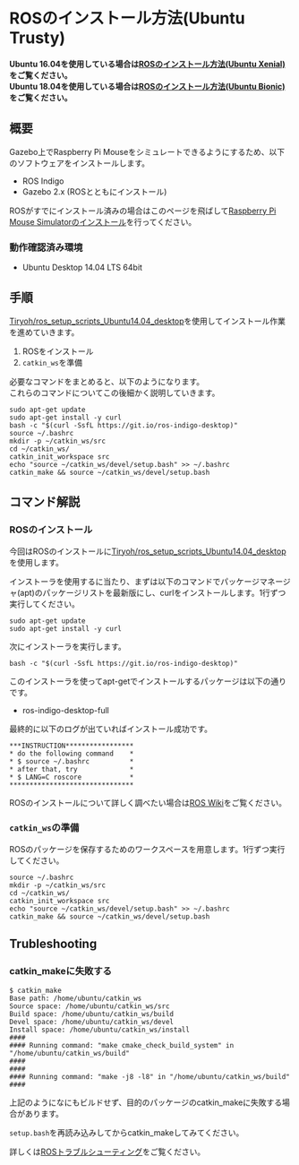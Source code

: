 # ROSのインストール方法(Ubuntu Trusty)

__Ubuntu 16.04を使用している場合は[ROSのインストール方法(Ubuntu Xenial)](how_to_install_ros_kinetic.html)をご覧ください。__  
__Ubuntu 18.04を使用している場合は[ROSのインストール方法(Ubuntu Bionic)](how_to_install_ros_melodic.html)をご覧ください。__

## 概要

Gazebo上でRaspberry Pi Mouseをシミュレートできるようにするため、以下のソフトウェアをインストールします。

* ROS Indigo
* Gazebo 2.x (ROSとともにインストール)

ROSがすでにインストール済みの場合はこのページを飛ばして[Raspberry Pi Mouse Simulatorのインストール](how_to_install_simulator_trusty.html)を行ってください。

### 動作確認済み環境

* Ubuntu Desktop 14.04 LTS 64bit

## 手順

[Tiryoh/ros_setup_scripts_Ubuntu14.04_desktop](https://github.com/Tiryoh/ros_setup_scripts_Ubuntu14.04_desktop)を使用してインストール作業を進めていきます。

1. ROSをインストール
1. `catkin_ws`を準備

必要なコマンドをまとめると、以下のようになります。  
これらのコマンドについてこの後細かく説明していきます。

```
sudo apt-get update
sudo apt-get install -y curl
bash -c "$(curl -SsfL https://git.io/ros-indigo-desktop)"
source ~/.bashrc
mkdir -p ~/catkin_ws/src
cd ~/catkin_ws/
catkin_init_workspace src
echo "source ~/catkin_ws/devel/setup.bash" >> ~/.bashrc
catkin_make && source ~/catkin_ws/devel/setup.bash
```

## コマンド解説

### ROSのインストール

今回はROSのインストールに[Tiryoh/ros_setup_scripts_Ubuntu14.04_desktop](https://github.com/Tiryoh/ros_setup_scripts_Ubuntu14.04_desktop)を使用します。

インストーラを使用するに当たり、まずは以下のコマンドでパッケージマネージャ(apt)のパッケージリストを最新版にし、curlをインストールします。1行ずつ実行してください。

```
sudo apt-get update
sudo apt-get install -y curl
```

次にインストーラを実行します。

```
bash -c "$(curl -SsfL https://git.io/ros-indigo-desktop)"
```

このインストーラを使ってapt-getでインストールするパッケージは以下の通りです。

* ros-indigo-desktop-full

最終的に以下のログが出ていればインストール成功です。

```
***INSTRUCTION*****************
* do the following command    *
* $ source ~/.bashrc          *
* after that, try             *
* $ LANG=C roscore            *
*******************************
```

ROSのインストールについて詳しく調べたい場合は[ROS Wiki](http://wiki.ros.org/indigo/Installation/Ubuntu)をご覧ください。


### `catkin_ws`の準備

ROSのパッケージを保存するためのワークスペースを用意します。1行ずつ実行してください。

```
source ~/.bashrc
mkdir -p ~/catkin_ws/src
cd ~/catkin_ws/
catkin_init_workspace src
echo "source ~/catkin_ws/devel/setup.bash" >> ~/.bashrc
catkin_make && source ~/catkin_ws/devel/setup.bash
```

## Trubleshooting

### catkin_makeに失敗する

```
$ catkin_make
Base path: /home/ubuntu/catkin_ws
Source space: /home/ubuntu/catkin_ws/src
Build space: /home/ubuntu/catkin_ws/build
Devel space: /home/ubuntu/catkin_ws/devel
Install space: /home/ubuntu/catkin_ws/install
####
#### Running command: "make cmake_check_build_system" in "/home/ubuntu/catkin_ws/build"
####
####
#### Running command: "make -j8 -l8" in "/home/ubuntu/catkin_ws/build"
####
```

上記のようになにもビルドせず、目的のパッケージのcatkin_makeに失敗する場合があります。

`setup.bash`を再読み込みしてからcatkin_makeしてみてください。

詳しくは[ROSトラブルシューティング](troubleshooting#catkin_make-failed)をご覧ください。
